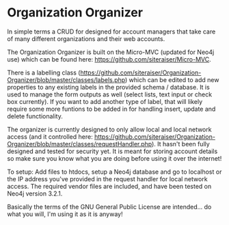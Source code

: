 # Organization Organizer
In simple terms a CRUD for designed for account managers that take care of many different organizations and their web accounts. 

The Organization Organizer is built on the Micro-MVC (updated for Neo4j use) which can be found here: https://github.com/siteraiser/Micro-MVC.

There is a labelling class (https://github.com/siteraiser/Organization-Organizer/blob/master/classes/labels.php) which can be edited to add new properties to any existing labels in the provided schema / database. It is used to manage the form outputs as well (select lists, text input or check box currently). If you want to add another type of label, that will likely require some more funtions to be added in for  handling insert, update and delete functionality. 

The organizer is currently designed to only allow local and local network access (and it controlled here: https://github.com/siteraiser/Organization-Organizer/blob/master/classes/requestHandler.php). It hasn't been fully designed and tested for security yet. It is meant for storing account details so make sure you know what you are doing before using it over the internet!

To setup: 
Add files to htdocs, setup a Neo4j database and go to localhost or the IP address you've provided in the request handler for local network access. The required vendor files are included, and have been tested on Neo4j version 3.2.1.



Basically the terms of the GNU General Public License are intended... do what you will, I'm using it as it is anyway!


